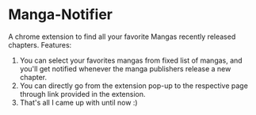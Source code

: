 # Manga-Notifier
A chrome extension to find all your favorite Mangas recently released chapters.
Features:
1. You can select your favorites mangas from fixed list of mangas, and you'll get notified whenever the manga publishers  release a new chapter.
2. You can directly go from the extension pop-up to the respective page through link provided in the extension.
3. That's all I came up with until now :)
